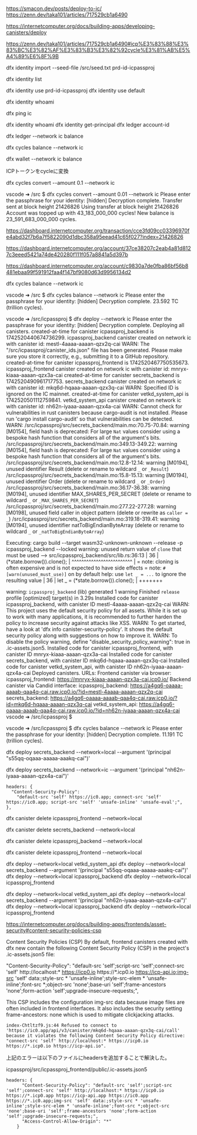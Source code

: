 
https://smacon.dev/posts/deploy-to-ic/
https://zenn.dev/taka101/articles/717529cb1a6490


https://internetcomputer.org/docs/building-apps/developing-canisters/deploy


https://zenn.dev/taka101/articles/717529cb1a6490#icp%E3%83%88%E3%83%BC%E3%82%AF%E3%83%B3%E3%82%92cycle%E3%81%AB%E5%A4%89%E6%8F%9B


dfx identity import --seed-file /src/seed.txt prd-id-icpassproj


dfx identity list

dfx identity use prd-id-icpassproj
dfx identity use default

dfx identity whoami


dfx ping ic

dfx identity whoami
dfx identity get-principal
dfx ledger account-id

dfx ledger --network ic balance



dfx cycles balance --network ic



dfx wallet --network ic balance

ICPトークンをcycleに変換

dfx cycles convert --amount 0.1 --network ic

vscode ➜ /src $ dfx cycles convert --amount 0.01 --network ic
Please enter the passphrase for your identity: [hidden]
Decryption complete.
Transfer sent at block height 21426826
Using transfer at block height 21426826
Account was topped up with 43_183_000_000 cycles! New balance is 23_591_683_000_000 cycles.


https://dashboard.internetcomputer.org/transaction/cce3fd09cc03396970fe4abd32f7b6a7f5822090d1dbc358a95eead41c65f027?index=21426826


https://dashboard.internetcomputer.org/account/37ce38207c2eab4a81d8127c3eeed5421a74de420280f111f057a8841a5d397b

https://dashboard.internetcomputer.org/account/c9830a7de0fba86bf56b8481ebaa99f591912faa4f147bf9080d63d9956134d2

dfx cycles balance --network ic

vscode ➜ /src $ dfx cycles balance --network ic
Please enter the passphrase for your identity: [hidden]
Decryption complete.
23.592 TC (trillion cycles).

vscode ➜ /src/icpassproj $ dfx deploy --network ic
Please enter the passphrase for your identity: [hidden]
Decryption complete.
Deploying all canisters.
created-at-time for canister icpassproj_backend is 1742520440674736299.
icpassproj_backend canister created on network ic with canister id: mestl-4aaaa-aaaan-qzx2q-cai
WARN: The "/src/icpassproj/canister_ids.json" file has been generated. Please make sure you store it correctly, e.g., submitting it to a GitHub repository.
created-at-time for canister icpassproj_frontend is 1742520467750535673.
icpassproj_frontend canister created on network ic with canister id: mnryx-kiaaa-aaaan-qzx3a-cai
created-at-time for canister secrets_backend is 1742520490961717753.
secrets_backend canister created on network ic with canister id: mkq6d-hqaaa-aaaan-qzx3q-cai
WARN: Specified ID is ignored on the IC mainnet.
created-at-time for canister vetkd_system_api is 1742520501112759841.
vetkd_system_api canister created on network ic with canister id: nh62n-iyaaa-aaaan-qzx4a-cai
WARN: Cannot check for vulnerabilities in rust canisters because cargo-audit is not installed. Please run 'cargo install cargo-audit' so that vulnerabilities can be detected.
WARN: /src/icpassproj/src/secrets_backend/main.mo:70.75-70.84: warning [M0154], field hash is deprecated:
For large `Nat` values consider using a bespoke hash function that considers all of the argument's bits.
/src/icpassproj/src/secrets_backend/main.mo:349.13-349.22: warning [M0154], field hash is deprecated:
For large `Nat` values consider using a bespoke hash function that considers all of the argument's bits.
/src/icpassproj/src/secrets_backend/main.mo:12.8-12.14: warning [M0194], unused identifier Result (delete or rename to wildcard `_` or `_Result`)
/src/icpassproj/src/secrets_backend/main.mo:15.8-15.13: warning [M0194], unused identifier Order (delete or rename to wildcard `_` or `_Order`)
/src/icpassproj/src/secrets_backend/main.mo:36.17-36.38: warning [M0194], unused identifier MAX_SHARES_PER_SECRET (delete or rename to wildcard `_` or `_MAX_SHARES_PER_SECRET`)
/src/icpassproj/src/secrets_backend/main.mo:277.22-277.28: warning [M0198], unused field caller in object pattern (delete or rewrite as `caller = _`)
/src/icpassproj/src/secrets_backend/main.mo:319.18-319.41: warning [M0194], unused identifier natToBigEndianByteArray (delete or rename to wildcard `_` or `_natToBigEndianByteArray`)

Executing: cargo build --target wasm32-unknown-unknown --release -p icpassproj_backend --locked
warning: unused return value of `clone` that must be used
  --> src/icpassproj_backend/src/lib.rs:36:13
   |
36 |             (*state.borrow()).clone();
   |             ^^^^^^^^^^^^^^^^^^^^^^^^^
   |
   = note: cloning is often expensive and is not expected to have side effects
   = note: `#[warn(unused_must_use)]` on by default
help: use `let _ = ...` to ignore the resulting value
   |
36 |             let _ = (*state.borrow()).clone();
   |             +++++++

warning: `icpassproj_backend` (lib) generated 1 warning
    Finished `release` profile [optimized] target(s) in 3.29s
Installed code for canister icpassproj_backend, with canister ID mestl-4aaaa-aaaan-qzx2q-cai
WARN: This project uses the default security policy for all assets. While it is set up to work with many applications, it is recommended to further harden the policy to increase security against attacks like XSS.
WARN: To get started, have a look at 'dfx info canister-security-policy'. It shows the default security policy along with suggestions on how to improve it.
WARN: To disable the policy warning, define "disable_security_policy_warning": true in .ic-assets.json5.
Installed code for canister icpassproj_frontend, with canister ID mnryx-kiaaa-aaaan-qzx3a-cai
Installed code for canister secrets_backend, with canister ID mkq6d-hqaaa-aaaan-qzx3q-cai
Installed code for canister vetkd_system_api, with canister ID nh62n-iyaaa-aaaan-qzx4a-cai
Deployed canisters.
URLs:
  Frontend canister via browser:
    icpassproj_frontend: https://mnryx-kiaaa-aaaan-qzx3a-cai.icp0.io/
  Backend canister via Candid interface:
    icpassproj_backend: https://a4gq6-oaaaa-aaaab-qaa4q-cai.raw.icp0.io/?id=mestl-4aaaa-aaaan-qzx2q-cai
    secrets_backend: https://a4gq6-oaaaa-aaaab-qaa4q-cai.raw.icp0.io/?id=mkq6d-hqaaa-aaaan-qzx3q-cai
    vetkd_system_api: https://a4gq6-oaaaa-aaaab-qaa4q-cai.raw.icp0.io/?id=nh62n-iyaaa-aaaan-qzx4a-cai
vscode ➜ /src/icpassproj $ 


vscode ➜ /src/icpassproj $ dfx cycles balance --network ic
Please enter the passphrase for your identity: [hidden]
Decryption complete.
11.191 TC (trillion cycles).



dfx deploy secrets_backend --network=local --argument '(principal "s55qq-oqaaa-aaaaa-aaakq-cai")'

dfx deploy secrets_backend --network=ic --argument '(principal "nh62n-iyaaa-aaaan-qzx4a-cai")'


    headers: {
      "Content-Security-Policy":
        "default-src 'self' https://ic0.app; connect-src 'self' https://ic0.app; script-src 'self' 'unsafe-inline' 'unsafe-eval';",
    },


dfx canister delete icpassproj_frontend --network=local 

dfx canister delete secrets_backend --network=local 

dfx canister delete icpassproj_backend --network=local 

dfx canister delete icpassproj_frontend --network=local 


dfx deploy --network=local vetkd_system_api
dfx deploy --network=local secrets_backend  --argument '(principal "s55qq-oqaaa-aaaaa-aaakq-cai")'
dfx deploy --network=local icpassproj_backend
dfx deploy --network=local icpassproj_frontend



dfx deploy --network=local vetkd_system_api
dfx deploy --network=local secrets_backend  --argument '(principal "nh62n-iyaaa-aaaan-qzx4a-cai")'
dfx deploy --network=local icpassproj_backend
dfx deploy --network=local icpassproj_frontend


https://internetcomputer.org/docs/building-apps/frontends/asset-security#content-security-policies-csp


Content Security Policies (CSP)
By default, frontend canisters created with dfx new contain the following Content Security Policy (CSP) in the project's .ic-assets.json5 file:

"Content-Security-Policy": "default-src 'self';script-src 'self';connect-src 'self' http://localhost:* https://icp0.io https://*.icp0.io https://icp-api.io;img-src 'self' data:;style-src * 'unsafe-inline';style-src-elem * 'unsafe-inline';font-src *;object-src 'none';base-uri 'self';frame-ancestors 'none';form-action 'self';upgrade-insecure-requests;",


This CSP includes the configuration img-src data because image files are often included in frontend interfaces. It also includes the security setting frame-ancestors: none which is used to mitigate clickjacking attacks.


```
index-Chtltzf9.js:44 Refused to connect to 'https://ic0.app/api/v3/canister/mkq6d-hqaaa-aaaan-qzx3q-cai/call' because it violates the following Content Security Policy directive: "connect-src 'self' http://localhost:* https://icp0.io https://*.icp0.io https://icp-api.io".
```

上記のエラーは以下のファイルにheadersを追加することで解決した。

icpassproj/src/icpassproj_frontend/public/.ic-assets.json5


```
headers: {
      "Content-Security-Policy": "default-src 'self';script-src 'self';connect-src 'self' http://localhost:* https://icp0.io https://*.icp0.app https://icp-api.app https://ic0.app https://*.ic0.app;img-src 'self' data:;style-src * 'unsafe-inline';style-src-elem * 'unsafe-inline';font-src *;object-src 'none';base-uri 'self';frame-ancestors 'none';form-action 'self';upgrade-insecure-requests;",
      "Access-Control-Allow-Origin": "*"
    }
```
